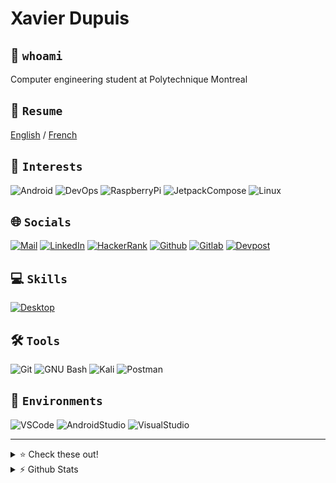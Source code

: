 # Xavier Dupuis
## 🌌 `whoami`
Computer engineering student at Polytechnique Montreal

## 📜 `Resume`
[English](https://raw.githubusercontent.com/XavierDupuis/xavierdupuis.github.io/main/ressources/resume/en.pdf) / [French](https://raw.githubusercontent.com/XavierDupuis/xavierdupuis.github.io/main/ressources/resume/fr.pdf)

## 🚀 `Interests`
![Android](https://img.shields.io/badge/Android-3DDC84?style=for-the-badge&logo=android&logoColor=white)
![DevOps](https://img.shields.io/badge/DevOps-0078D7?style=for-the-badge&Color=white)
![RaspberryPi](https://img.shields.io/badge/Raspberry%20Pi-A22846?style=for-the-badge&logo=Raspberry%20Pi&logoColor=white)
![JetpackCompose](https://img.shields.io/badge/JetpackCompose-044059?style=for-the-badge&logo=jetpack&logoColor=#95C93D)
![Linux](https://img.shields.io/badge/Linux-FCC624?style=for-the-badge&logo=linux&logoColor=black)

## 🌐 `Socials`
[![Mail](https://img.shields.io/badge/Mail-003E54?style=for-the-badge&logo=Mailt&logoColor=white)](mailto:dupuis-xavier@outlook.com)
[![LinkedIn](https://img.shields.io/badge/LinkedIn-0077B5?style=for-the-badge&logo=linkedin&logoColor=white)](https://linkedin.com/in/xavier-dupuis)
[![HackerRank](https://img.shields.io/badge/-Hackerrank-2EC866?style=for-the-badge&logo=HackerRank&logoColor=white)](https://www.hackerrank.com/xavier0978)
[![Github](https://img.shields.io/badge/GitHub-100000?style=for-the-badge&logo=github&logoColor=white)](https://github.com/XavierDupuis)
[![Gitlab](https://img.shields.io/badge/GitLab-330F63?style=for-the-badge&logo=gitlab&logoColor=white)](https://gitlab.com/XavierDupuis)
[![Devpost](https://img.shields.io/badge/Devpost-003E54?style=for-the-badge&logo=Devpost&logoColor=white)](https://devpost.com/XavierDupuis)

## 💻 `Skills`
[![Desktop](https://skillicons.dev/icons?i=docker,kotlin,ts,angular,mongodb,firebase,java,py,cpp,cs,jenkins,kubernetes,gitlab,react,nodejs,webpack,js,html,css,postgres,redis&perline=7)](https://skillicons.dev)

## 🛠 `Tools`
![Git](https://img.shields.io/badge/GIT-E44C30?style=for-the-badge&logo=git&logoColor=white)
![GNU Bash](https://img.shields.io/badge/GNU%20Bash-4EAA25?style=for-the-badge&logo=GNU%20Bash&logoColor=white)
![Kali](https://img.shields.io/badge/Kali_Linux-557C94?style=for-the-badge&logo=kali-linux&logoColor=white)
![Postman](https://img.shields.io/badge/Postman-FF6C37?style=for-the-badge&logo=Postman&logoColor=white)

## 💾 `Environments`
![VSCode](https://img.shields.io/badge/VSCode-0078D4?style=for-the-badge&logo=visual%20studio%20code&logoColor=white)
![AndroidStudio](https://img.shields.io/badge/Android_Studio-3DDC84?style=for-the-badge&logo=android-studio&logoColor=white)
![VisualStudio](https://img.shields.io/badge/Visual_Studio-5C2D91?style=for-the-badge&logo=visual%20studio&logoColor=white)


-----

<details>
  <summary>⭐ Check these out! </summary>
  
  <a href="https://xavierdupuis.github.io/Wortschatz/">![Wortschatz](https://github-readme-stats.vercel.app/api/pin/?username=XavierDupuis&repo=Wortschatz&theme=blueberry&show_owner=true)</a>
  <a href="https://github.com/XavierDupuis/BluetoothDetector-INF8405/releases/tag/2.0">![BluetoothDetector](https://github-readme-stats.vercel.app/api/pin/?username=XavierDupuis&repo=BluetoothDetector-INF8405&theme=blueberry&show_owner=true)</a>
  <a href="https://xavierdupuis.github.io/Hackatown2021/">![SaveMyPlant](https://github-readme-stats.vercel.app/api/pin/?username=XavierDupuis&repo=Hackatown2021&theme=blueberry&show_owner=true)</a>
  <a href="https://devpost.com/software/findmyfoog">![FindMyFood](https://github-readme-stats.vercel.app/api/pin/?username=XavierDupuis&repo=Hackatown2022&theme=blueberry&show_owner=true)</a>
</details>

<details>
  <summary>⚡ Github Stats</summary>
  
  <a href="#">![Summary](https://github-profile-summary-cards.vercel.app/api/cards/profile-details?username=XavierDupuis&theme=blueberry)</a>
  <a href="#">![Github stats](https://github-readme-stats.vercel.app/api?username=xavierdupuis&theme=blueberry&count_private=true&hide_border=true&line_height=20)</a>
  <a href="#">![Top Langs](https://github-readme-stats.vercel.app/api/top-langs/?username=xavierdupuis&layout=compact&theme=blueberry&count_private=true&hide_border=true)</a>
</details>
